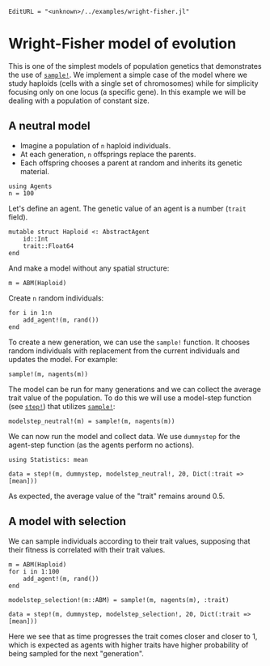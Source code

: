 ```@meta
EditURL = "<unknown>/../examples/wright-fisher.jl"
```

# Wright-Fisher model of evolution

This is one of the simplest models of population genetics that demonstrates the
use of [`sample!`](@ref).
We implement a simple case of the model where we study haploids (cells with a single set
of chromosomes) while for simplicity focusing only on one locus (a specific gene).
In this example we will be dealing with a population of constant size.

## A neutral model

* Imagine a population of `n` haploid individuals.
* At each generation, `n` offsprings replace the parents.
* Each offspring chooses a parent at random and inherits its genetic material.

```@example wright-fisher
using Agents
n = 100
```

Let's define an agent. The genetic value of an agent is a number (`trait` field).

```@example wright-fisher
mutable struct Haploid <: AbstractAgent
    id::Int
    trait::Float64
end
```

And make a model without any spatial structure:

```@example wright-fisher
m = ABM(Haploid)
```

Create `n` random individuals:

```@example wright-fisher
for i in 1:n
    add_agent!(m, rand())
end
```

To create a new generation, we can use the `sample!` function. It chooses
random individuals with replacement from the current individuals and updates
the model. For example:

```@example wright-fisher
sample!(m, nagents(m))
```

The model can be run for many generations and we can collect the average trait
value of the population. To do this we will use a model-step function (see [`step!`](@ref))
that utilizes [`sample!`](@ref):

```@example wright-fisher
modelstep_neutral!(m) = sample!(m, nagents(m))
```

We can now run the model and collect data. We use `dummystep` for the agent-step
function (as the agents perform no actions).

```@example wright-fisher
using Statistics: mean

data = step!(m, dummystep, modelstep_neutral!, 20, Dict(:trait => [mean]))
```

As expected, the average value of the "trait" remains around 0.5.

## A model with selection

We can sample individuals according to their trait values, supposing that their
fitness is correlated with their trait values.

```@example wright-fisher
m = ABM(Haploid)
for i in 1:100
    add_agent!(m, rand())
end

modelstep_selection!(m::ABM) = sample!(m, nagents(m), :trait)

data = step!(m, dummystep, modelstep_selection!, 20, Dict(:trait => [mean]))
```

Here we see that as time progresses the trait comes closer and closer to 1,
which is expected as agents with higher traits have higher probability of being
sampled for the next "generation".

